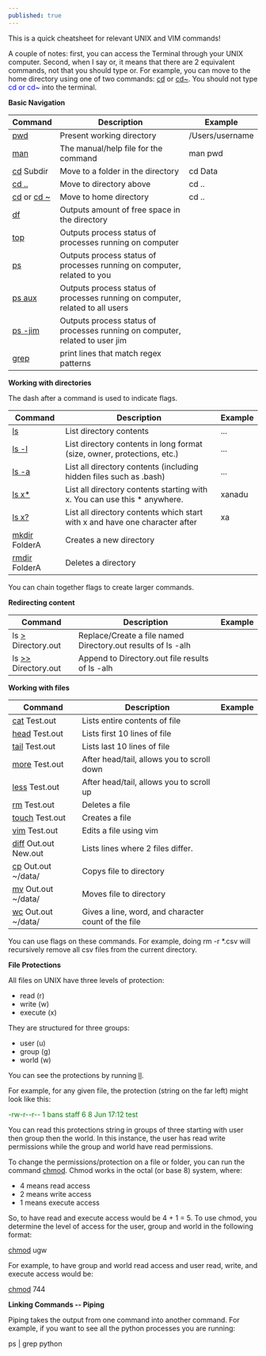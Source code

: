 ```yaml
---
published: true
---
```

This is a quick cheatsheet for relevant UNIX and VIM commands!

A couple of notes: first, you can access the Terminal through your UNIX computer. Second, when I say or, it means that there are 2 equivalent commands, not that you should type or. For example, you can move to the home directory using one of two commands: [cd](http://man7.org/linux/man-pages/man1/cd.1p.html) or [cd~](http://man7.org/linux/man-pages/man1/cd.1p.html). You should not type <span style="color:blue">cd or cd~</span> into the terminal.

**Basic Navigation**

| Command | Description | Example |
|---  |---  |---|
| [pwd](http://man7.org/linux/man-pages/man1/pwd.1.html) | Present working directory | /Users/username |
| [man](http://man7.org/linux/man-pages/man1/man.1.html) | The manual/help file for the command | man pwd |
| [cd](http://man7.org/linux/man-pages/man1/cd.1p.html) Subdir | Move to a folder in the directory | cd Data |
| [cd ..](http://man7.org/linux/man-pages/man1/cd.1p.html) | Move to directory above | cd .. |
| [cd](http://man7.org/linux/man-pages/man1/cd.1p.html) or [cd ~](http://man7.org/linux/man-pages/man1/cd.1p.html) | Move to home directory | cd .. |
| [df](http://man7.org/linux/man-pages/man1/df.1.html) | Outputs amount of free space in the directory |  |
| [top](http://man7.org/linux/man-pages/man1/top.1.html) | Outputs process status of processes running on computer |  |
| [ps](https://linux.die.net/man/1/ps) | Outputs process status of processes running on computer, related to you |  |
| [ps aux](https://linux.die.net/man/1/ps) | Outputs process status of processes running on computer, related to all users |  |
| [ps -jim](https://linux.die.net/man/1/ps) | Outputs process status of processes running on computer, related to user jim |  |
| [grep](http://man7.org/linux/man-pages/man1/grep.1.html) | print lines that match regex patterns |  |

**Working with directories**

The dash after a command is used to indicate flags.

| Command | Description | Example |
|--------------------------|-----------------------------------------------------------------------------|-----------------|
| [ls](http://man7.org/linux/man-pages/man1/ls.1.html) | List directory contents | ... |
| [ls -l](http://man7.org/linux/man-pages/man1/ls.1.html) | List directory contents in long format (size, owner, protections, etc.) | ... |
| [ls -a](http://man7.org/linux/man-pages/man1/ls.1.html) | List all directory contents (including hidden files such as .bash) | ... |
| [ls x*](http://man7.org/linux/man-pages/man1/ls.1.html) | List all directory contents starting with x. You can use this * anywhere. | xanadu |
| [ls x?](http://man7.org/linux/man-pages/man1/ls.1.html) | List all directory contents which start with x and have one character after | xa |
| [mkdir](http://man7.org/linux/man-pages/man2/mkdir.2.html) FolderA | Creates a new directory |  |
| [rmdir](http://man7.org/linux/man-pages/man2/mkdir.2.html) FolderA | Deletes a directory |  |

You can chain together flags to create larger commands.

**Redirecting content**

| Command                  | Description                                                                 | Example         |
|--------------------------|-----------------------------------------------------------------------------|-----------------|
| ls [>](http://man7.org/linux/man-pages/man1/ls.1.html) Directory.out  | Replace/Create a file named Directory.out results of ls -alh                |                 |
| ls [>>](http://man7.org/linux/man-pages/man1/ls.1.html) Directory.out | Append to Directory.out file results of ls -alh                             |                 |

**Working with files**

| Command | Description | Example |
|--------------------------|-----------------------------------------------------------------------------|-----------------|
| [cat](http://man7.org/linux/man-pages/man1/cat.1.html) Test.out | Lists entire contents of file |  |
| [head](http://man7.org/linux/man-pages/man1/head.1.html) Test.out | Lists first 10 lines of file |  |
| [tail](http://man7.org/linux/man-pages/man1/tail.1.html) Test.out | Lists last 10 lines of file |  |
| [more](http://man7.org/linux/man-pages/man1/more.1.html) Test.out | After head/tail, allows you to scroll down |  |
| [less](http://man7.org/linux/man-pages/man1/less.1.html) Test.out | After head/tail, allows you to scroll up |  |
| [rm](http://man7.org/linux/man-pages/man1/rm.1.html) Test.out | Deletes a file |  |
| [touch](http://man7.org/linux/man-pages/man1/touch.1.html) Test.out | Creates a file |  |
| [vim](http://man7.org/linux/man-pages/man1/vi.1p.html) Test.out | Edits a file using vim |  |
| [diff](http://man7.org/linux/man-pages/man1/diff.1.html) Out.out New.out | Lists lines where 2 files differ. |  |
| [cp](http://man7.org/linux/man-pages/man1/cp.1.html) Out.out ~/data/ | Copys file to directory |  |
| [mv](http://man7.org/linux/man-pages/man1/mv.1.html) Out.out ~/data/ | Moves file to directory |  |
| [wc](http://man7.org/linux/man-pages/man1/wc.1.html) Out.out ~/data/ | Gives a line, word, and character count of the file |  |

You can use flags on these commands. For example, doing rm -r \*.csv will recursively remove all csv files from the current directory.
  
**File Protections**

All files on UNIX have three levels of protection:
- read (r)
- write (w)
- execute (x)

They are structured for three groups:
- user (u)
- group (g)
- world (w)

You can see the protections by running [ll](http://man7.org/linux/man-pages/man1/ls.1.html).

For example, for any given file, the protection (string on the far left) might look like this:

<span style="color:green">-rw-r--r--	1	bans	staff	6	8	Jun	17:12	test</span>

You can read this protections string in groups of three starting with user then group then the world. In this instance, the user has read write permissions while the group and world have read permissions.

To change the permissions/protection on a file or folder, you can run the command [chmod](http://man7.org/linux/man-pages/man1/chmod.1.html). Chmod works in the octal (or base 8) system, where:
- 4 means read access
- 2 means write access
- 1 means execute access

So, to have read and execute access would be 4 + 1 = 5. To use chmod, you determine the level of access for the user, group and world in the following format:

[chmod](http://man7.org/linux/man-pages/man1/chmod.1.html) ugw

For example, to have group and world read access and user read, write, and execute access would be:

[chmod](http://man7.org/linux/man-pages/man1/chmod.1.html) 744

**Linking Commands -- Piping**

Piping takes the output from one command into another command. For example, if you want to see all the python processes you are running:

ps [|](https://linux.die.net/man/7/pipe) grep python


